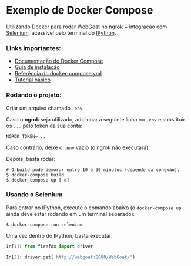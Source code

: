 # Exemplo de Docker Compose

Utilizando Docker para rodar [WebGoat](https://www.owasp.org/index.php/Category:OWASP_WebGoat_Project) no [ngrok](https://ngrok.io) + integração com [Selenium](http://selenium-python.readthedocs.io/), acessível pelo terminal do [IPython](https://ipython.org/).

### Links importantes:

- [Documentação do Docker Compose](https://docs.docker.com/compose/)
 - [Guia de instalação](https://docs.docker.com/compose/install/)
 - [Referência do docker-compose.yml](https://docs.docker.com/compose/compose-file/)
 - [Tutorial básico](https://docs.docker.com/compose/gettingstarted/)
  
### Rodando o projeto:

Criar um arquivo chamado `.env`.

Caso o **ngrok** seja utilizado, adicionar a seguinte linha no `.env` 
e substituir os `...` pelo token da sua conta:
```
NGROK_TOKEN=...
```
Caso contrário, deixe o `.env` vazio (o ngrok não executará).


Depois, basta rodar:
```
# O build pode demorar entre 10 e 30 minutos (depende da conexão).
$ docker-compose build
$ docker-compose up [-d]
```

### Usando o Selenium

Para entrar no IPython, execute o comando abaixo
(o `docker-compose up` ainda deve estar rodando em um terminal separado):
```
$ docker-compose run selenium
```

Uma vez dentro do IPython, basta executar:
```python
In[1]: from firefox import driver

In[2]: driver.get('http://webgoat:8080/WebGoat/')
```
